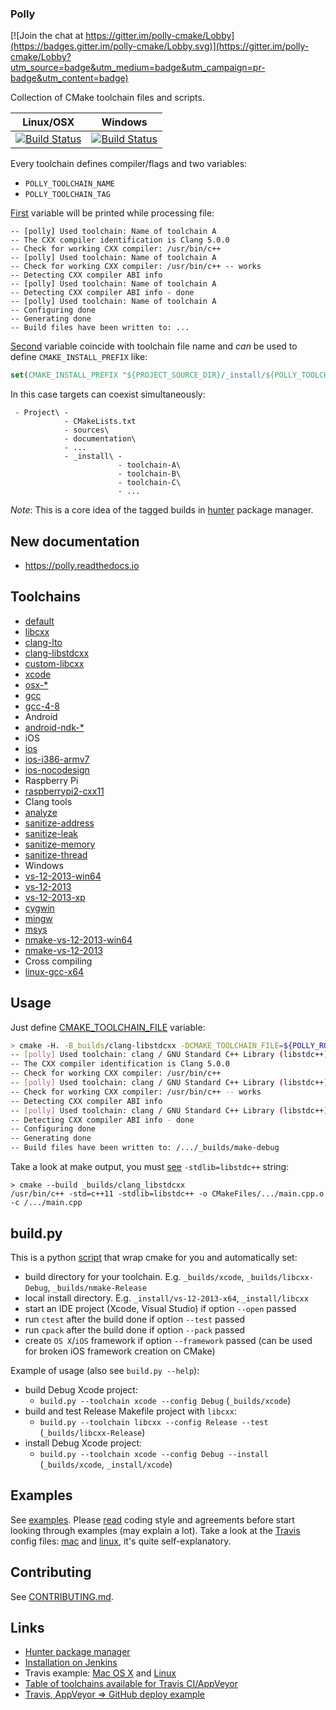 ### Polly

[![Join the chat at https://gitter.im/polly-cmake/Lobby](https://badges.gitter.im/polly-cmake/Lobby.svg)](https://gitter.im/polly-cmake/Lobby?utm_source=badge&utm_medium=badge&utm_campaign=pr-badge&utm_content=badge)

Collection of CMake toolchain files and scripts.

| Linux/OSX                                       | Windows                                             |
|-------------------------------------------------|-----------------------------------------------------|
| [![Build Status][travis_status]][travis_builds] | [![Build Status][appveyor_status]][appveyor_builds] |

[travis_status]: https://travis-ci.org/ruslo/polly.svg?branch=master
[travis_builds]: https://travis-ci.org/ruslo/polly/builds

[appveyor_status]: https://ci.appveyor.com/api/projects/status/8x6thwc05mhvdxmo?svg=true
[appveyor_builds]: https://ci.appveyor.com/project/ruslo/polly/history

Every toolchain defines compiler/flags and two variables:
* `POLLY_TOOLCHAIN_NAME`
* `POLLY_TOOLCHAIN_TAG`

[First](https://github.com/ruslo/polly/wiki/Used-variables#polly_toolchain_name)
variable will be printed while processing file:
```
-- [polly] Used toolchain: Name of toolchain A
-- The CXX compiler identification is Clang 5.0.0
-- Check for working CXX compiler: /usr/bin/c++
-- [polly] Used toolchain: Name of toolchain A
-- Check for working CXX compiler: /usr/bin/c++ -- works
-- Detecting CXX compiler ABI info
-- [polly] Used toolchain: Name of toolchain A
-- Detecting CXX compiler ABI info - done
-- [polly] Used toolchain: Name of toolchain A
-- Configuring done
-- Generating done
-- Build files have been written to: ...
```
[Second](https://github.com/ruslo/polly/wiki/Used-variables#polly_toolchain_tag)
variable coincide with toolchain file name and *can* be used to define `CMAKE_INSTALL_PREFIX` like:
```cmake
set(CMAKE_INSTALL_PREFIX "${PROJECT_SOURCE_DIR}/_install/${POLLY_TOOLCHAIN_TAG}")
```
In this case targets can coexist simultaneously:
```
 - Project\ -
            - CMakeLists.txt
            - sources\
            - documentation\
            - ...
            - _install\ -
                        - toolchain-A\
                        - toolchain-B\
                        - toolchain-C\
                        - ...
```

*Note*: This is a core idea of the tagged builds in [hunter](https://github.com/ruslo/hunter#tagged-builds) package manager.

## New documentation

* https://polly.readthedocs.io

## Toolchains

* [default](https://github.com/ruslo/polly/wiki/Toolchain-list#default)
* [libcxx](https://github.com/ruslo/polly/wiki/Toolchain-list#libcxx)
* [clang-lto](https://github.com/ruslo/polly/wiki/Toolchain-list#clang-lto)
* [clang-libstdcxx](https://github.com/ruslo/polly/wiki/Toolchain-list#clang-libstdcxx)
* [custom-libcxx](https://github.com/ruslo/polly/wiki/Toolchain-list#custom-libcxx)
* [xcode](https://github.com/ruslo/polly/wiki/Toolchain-list#xcode)
* [osx-*](https://github.com/ruslo/polly/wiki/Toolchain-list#osx-a-b)
* [gcc](https://github.com/ruslo/polly/wiki/Toolchain-list#gcc)
* [gcc-4-8](https://github.com/ruslo/polly/wiki/Toolchain-list#gcc-4-8)
* Android
 * [android-ndk-*](https://github.com/ruslo/polly/wiki/Toolchain-list#android-ndk-xxx)
* iOS
 * [ios](https://github.com/ruslo/polly/wiki/Toolchain-list#ios)
 * [ios-i386-armv7](https://github.com/ruslo/polly/wiki/Toolchain-list#ios-i386-armv7)
 * [ios-nocodesign](https://github.com/ruslo/polly/wiki/Toolchain-list#ios-nocodesign)
* Raspberry Pi
 * [raspberrypi2-cxx11](https://github.com/ruslo/polly/wiki/Toolchain-list#raspberrypi2-cxx11)
* Clang tools
 * [analyze](https://github.com/ruslo/polly/wiki/Toolchain-list#analyze)
 * [sanitize-address](https://github.com/ruslo/polly/wiki/Toolchain-list#sanitize-address)
 * [sanitize-leak](https://github.com/ruslo/polly/wiki/Toolchain-list#sanitize-leak)
 * [sanitize-memory](https://github.com/ruslo/polly/wiki/Toolchain-list#sanitize-memory)
 * [sanitize-thread](https://github.com/ruslo/polly/wiki/Toolchain-list#sanitize-thread)
* Windows
 * [vs-12-2013-win64](https://github.com/ruslo/polly/wiki/Toolchain-list#vs-12-2013-win64)
 * [vs-12-2013](https://github.com/ruslo/polly/wiki/Toolchain-list#vs-12-2013)
 * [vs-12-2013-xp](https://github.com/ruslo/polly/wiki/Toolchain-list#vs-12-2013-xp)
 * [cygwin](https://github.com/ruslo/polly/wiki/Toolchain-list#cygwin)
 * [mingw](https://github.com/ruslo/polly/wiki/Toolchain-list#mingw)
 * [msys](https://github.com/ruslo/polly/wiki/Toolchain-list#msys)
 * [nmake-vs-12-2013-win64](https://github.com/ruslo/polly/wiki/Toolchain-list#nmake-vs-12-2013-win64)
 * [nmake-vs-12-2013](https://github.com/ruslo/polly/wiki/Toolchain-list#nmake-vs-12-2013)
* Cross compiling
 * [linux-gcc-x64](https://github.com/ruslo/polly/wiki/Toolchain-list#linux-gcc-x64)

## Usage
Just define [CMAKE_TOOLCHAIN_FILE][3] variable:
```bash
> cmake -H. -B_builds/clang-libstdcxx -DCMAKE_TOOLCHAIN_FILE=${POLLY_ROOT}/clang-libstdcxx.cmake -DCMAKE_VERBOSE_MAKEFILE=ON
-- [polly] Used toolchain: clang / GNU Standard C++ Library (libstdc++) / c++11 support
-- The CXX compiler identification is Clang 5.0.0
-- Check for working CXX compiler: /usr/bin/c++
-- [polly] Used toolchain: clang / GNU Standard C++ Library (libstdc++) / c++11 support
-- Check for working CXX compiler: /usr/bin/c++ -- works
-- Detecting CXX compiler ABI info
-- [polly] Used toolchain: clang / GNU Standard C++ Library (libstdc++) / c++11 support
-- Detecting CXX compiler ABI info - done
-- Configuring done
-- Generating done
-- Build files have been written to: /.../_builds/make-debug
```
Take a look at make output, you must [see][6] `-stdlib=libstdc++` string:
```
> cmake --build _builds/clang_libstdcxx
/usr/bin/c++ -std=c++11 -stdlib=libstdc++ -o CMakeFiles/.../main.cpp.o -c /.../main.cpp
```

## build.py

This is a python [script](https://github.com/ruslo/polly/tree/master/bin) that wrap cmake for you and automatically set:
* build directory for your toolchain. E.g. `_builds/xcode`, `_builds/libcxx-Debug`, `_builds/nmake-Release`
* local install directory. E.g. `_install/vs-12-2013-x64`, `_install/libcxx`
* start an IDE project (Xcode, Visual Studio) if option `--open` passed
* run `ctest` after the build done if option `--test` passed
* run `cpack` after the build done if option `--pack` passed
* create `OS X`/`iOS` framework if option `--framework` passed (can be used for broken iOS framework creation on CMake)

Example of usage (also see `build.py --help`):
* build Debug Xcode project:
  * `build.py --toolchain xcode --config Debug` (`_builds/xcode`)
* build and test Release Makefile project with `libcxx`:
  * `build.py --toolchain libcxx --config Release --test` (`_builds/libcxx-Release`)
* install Debug Xcode project:
  * `build.py --toolchain xcode --config Debug --install` (`_builds/xcode`, `_install/xcode`)

## Examples
See [examples](https://github.com/ruslo/polly/tree/master/examples).
Please [read](https://github.com/ruslo/0/wiki/CMake) coding style and
agreements before start looking through examples (may explain a lot).
Take a look at the [Travis](https://travis-ci.org/) config files:
[mac](https://github.com/ruslo/polly/blob/master/.travis.yml) and [linux](https://github.com/ruslo/polly/blob/linux/.travis.yml),
it's quite self-explanatory.

## Contributing

See [CONTRIBUTING.md](https://github.com/ruslo/polly/blob/master/CONTRIBUTING.md).

## Links

* [Hunter package manager](https://github.com/ruslo/hunter)
* [Installation on Jenkins](https://github.com/ruslo/polly/wiki/Jenkins)
* Travis example:
[Mac OS X](https://travis-ci.org/forexample/hunter-simple/builds/28155372) and 
[Linux](https://travis-ci.org/forexample/hunter-simple/builds/28154503)
* [Table of toolchains available for Travis CI/AppVeyor][7]
* [Travis, AppVeyor => GitHub deploy example](https://github.com/forexample/github-binary-release)

[1]: https://github.com/ruslo/sugar/tree/master/cmake/core#sugar_install_ios_library
[2]: https://github.com/ruslo/sugar/tree/master/cmake/core#sugar_install_library
[3]: http://www.cmake.org/Wiki/CMake_Cross_Compiling#The_toolchain_file
[4]: https://github.com/ruslo/gitenv/blob/master/gitenv/paths.sh
[5]: https://github.com/ruslo/configs
[6]: https://travis-ci.org/ruslo/polly/jobs/14486268#L939
[7]: https://github.com/ruslo/polly/wiki/Travis-CI-AppVeyor-support-table
[8]: https://github.com/ruslo/polly/blob/master/bin/build.py

